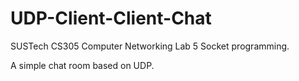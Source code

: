 # UDP-Client-Client-Chat

SUSTech CS305 Computer Networking Lab 5 Socket programming.

A simple chat room based on UDP.
